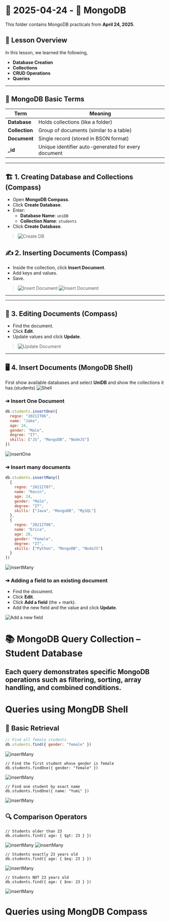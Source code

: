 # 📅 2025-04-24 - 🍃 MongoDB 

This folder contains MongoDB practicals from **April 24, 2025**.

## 📜 Lesson Overview  
In this lesson, we learned the following,
- **Database Creation**
- **Collections**
- **CRUD Operations**
- **Queries**

---

## 🧩 MongoDB Basic Terms

| Term         | Meaning |
|--------------|---------|
| **Database** | Holds collections (like a folder) |
| **Collection** | Group of documents (similar to a table) |
| **Document** | Single record (stored in BSON format) |
| **_id**      | Unique identifier auto-generated for every document |

---

## 🏗️ 1. Creating Database and Collections (Compass)

- Open **MongoDB Compass**.
- Click **Create Database**.
- Enter:
  - **Database Name**: `uniDB`
  - **Collection Name**: `students`
- Click **Create Database**.

> ![Create DB](Outputs/1.CreateDB.png)



## ✍️ 2. Inserting Documents (Compass)

- Inside the collection, click **Insert Document**.
- Add keys and values.
- Save.

> ![Insert Document](Outputs/2.InsertDoc.png)
> ![Insert Document](Outputs/3.png)

---
---

## 📝 3. Editing Documents (Compass)

- Find the document.
- Click **Edit**.
- Update values and click **Update**.

> ![Update Document](Outputs/editDoc.png)

---

## 🖥️ 4. Insert Documents (MongoDB Shell)
First show available databases and select **UniDB** and show the collections it has.(students)
![Shell](Outputs/Shell.png)

### ➔ Insert One Document
```javascript
db.students.insertOne({
  regno: "2021IT06",
  name: "Jake",
  age: 24,
  gender: "Male",
  degree: "IT",
  skills: ["JS", "MongoDB", "NodeJS"]
})
```
![insertOne](Outputs/insertOne.png)

### ➔ Insert many documents
```javascript
db.students.insertMany([
  {
    regno: "2021IT07",
    name: "Kevin",
    age: 24,
    gender: "Male",
    degree: "IT",
    skills: ["Java", "MongoDB", "MySQL"]
  },
  {
    regno: "2021IT08",
    name: "Erica",
    age: 20,
    gender: "Female",
    degree: "IT",
    skills: ["Python", "MongoDB", "NodeJS"]
  }
])
```
![insertMany](Outputs/insertMany.png)

### ➔ Adding a field to an existing document

- Find the document.
- Click **Edit**.
- Click **Add a field** (the + mark).
- Add the new field and the value and click **Update**.
  
![Add a new field](Outputs/addField.png)

# 📚 MongoDB Query Collection – Student Database

Each query demonstrates specific MongoDB operations such as filtering, sorting, array handling, and combined conditions.
---

# Queries using MongDB Shell

## 📌 Basic Retrieval 

```js
// Find all female students
db.students.find({ gender: "female" })
```
![insertMany](Outputs/findFemale.png)

```
// Find the first student whose gender is female
db.students.findOne({ gender: "female" })
```
![insertMany](Outputs/findOne.png)

```
// Find one student by exact name
db.students.findOne({ name: "Yumi" })
```
![insertMany](Outputs/byName.png)

## 🔍 Comparison Operators

```
// Students older than 23
db.students.find({ age: { $gt: 23 } })
```
![insertMany](Outputs/older1.png)
![insertMany](Outputs/older2.png)

```
// Students exactly 23 years old
db.students.find({ age: { $eq: 23 } })
```
![insertMany](Outputs/exact.png)

```
// Students NOT 23 years old
db.students.find({ age: { $ne: 23 } })
```
![insertMany](Outputs/notAge.png)


# Queries using MongDB Compass
